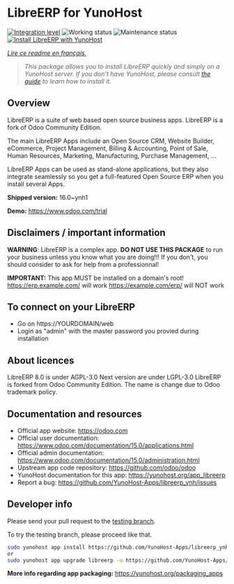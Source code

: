 <!--
N.B.: This README was automatically generated by https://github.com/YunoHost/apps/tree/master/tools/README-generator
It shall NOT be edited by hand.
-->

# LibreERP for YunoHost

[![Integration level](https://dash.yunohost.org/integration/libreerp.svg)](https://dash.yunohost.org/appci/app/libreerp) ![Working status](https://ci-apps.yunohost.org/ci/badges/libreerp.status.svg) ![Maintenance status](https://ci-apps.yunohost.org/ci/badges/libreerp.maintain.svg)  
[![Install LibreERP with YunoHost](https://install-app.yunohost.org/install-with-yunohost.svg)](https://install-app.yunohost.org/?app=libreerp)

*[Lire ce readme en français.](./README_fr.md)*

> *This package allows you to install LibreERP quickly and simply on a YunoHost server.
If you don't have YunoHost, please consult [the guide](https://yunohost.org/#/install) to learn how to install it.*

## Overview

LibreERP is a suite of web based open source business apps. LibreERP is a fork of Odoo Community Edition.

The main LibreERP Apps include an Open Source CRM, Website Builder, eCommerce, Project Management, Billing &amp; Accounting, Point of Sale, Human Resources, Marketing, Manufacturing, Purchase Management, ...

LibreERP Apps can be used as stand-alone applications, but they also integrate seamlessly so you get a full-featured Open Source ERP when you install several Apps.


**Shipped version:** 16.0~ynh1

**Demo:** https://www.odoo.com/trial
## Disclaimers / important information

**WARNING**: LibreERP is a complex app. **DO NOT USE THIS PACKAGE** to run your business unless you know what you are doing!!! If you don't, you should consider to ask for help from a professionnal!

**IMPORTANT:** This app MUST be installed on a domain's root!
https://erp.example.com/ will work
https://example.com/erp/ will NOT work

To connect on your LibreERP
-----------
- Go on https://YOURDOMAIN/web
- Login as "admin" with the master password you provied during installation

About licences
-----------
LibreERP 8.0 is under AGPL-3.0
Next version are under LGPL-3.0
LibreERP is forked from Odoo Community Edition. The name is change due to Odoo trademark policy.

## Documentation and resources

* Official app website: <https://odoo.com>
* Official user documentation: <https://www.odoo.com/documentation/15.0/applications.html>
* Official admin documentation: <https://www.odoo.com/documentation/15.0/administration.html>
* Upstream app code repository: <https://github.com/odoo/odoo>
* YunoHost documentation for this app: <https://yunohost.org/app_libreerp>
* Report a bug: <https://github.com/YunoHost-Apps/libreerp_ynh/issues>

## Developer info

Please send your pull request to the [testing branch](https://github.com/YunoHost-Apps/libreerp_ynh/tree/testing).

To try the testing branch, please proceed like that.

``` bash
sudo yunohost app install https://github.com/YunoHost-Apps/libreerp_ynh/tree/testing --debug
or
sudo yunohost app upgrade libreerp -u https://github.com/YunoHost-Apps/libreerp_ynh/tree/testing --debug
```

**More info regarding app packaging:** <https://yunohost.org/packaging_apps>
